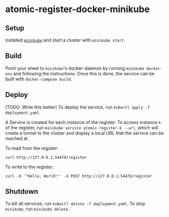 # atomic-register-docker-minikube

## Setup

Installed [`minikube`](https://minikube.sigs.k8s.io/docs/start/) and start a 
cluster with `minikube start`. 

## Build

Point your sheel to `minikube`'s docker-daemon by running `minikube docker-env`
and following the instructions. Once this is done, the service can be built
with `docker-compose build`.

## Deploy

(TODO: Write this better)
To deploy the service, run `kubectl apply -f deployment.yaml`.

A Service is created for each instance of the register. To access instance `k` 
of the register, run `minikube service atomic-register-k --url`, which will
create a tunnel to the cluster and display a local URL that the service can
be reached at.

To read from the register:
```
curl http://127.0.0.1:54478/register
```

To write to the register:
```
curl -d '"Hello, World!"' -X POST http://127.0.0.1:54478/register
```

## Shutdown

To kill all services, run `kubectl delete -f deployment.yaml`. 
To stop `minikube`, run `minikube delete`. `
